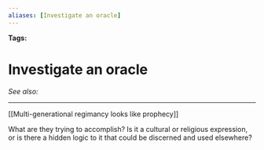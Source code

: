 ```yaml
---
aliases: [Investigate an oracle]
---
```


**Tags:** 
# Investigate an oracle
*See also:* 
___
[[Multi-generational regimancy looks like prophecy]]

What are they trying to accomplish? Is it a cultural or religious expression, or is there a hidden logic to it that could be discerned and used elsewhere?  